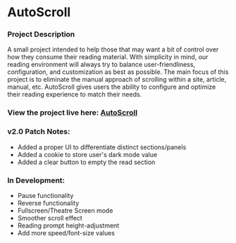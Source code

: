 # AutoScroll

### Project Description
A small project intended to help those that may want a bit of control over how they consume their reading material. With simplicity in mind, our reading environment will always try to balance user-friendliness, configuration, and customization as best as possible. The main focus of this project is to eliminate the manual approach of scrolling within a site, article, manual, etc. AutoScroll gives users the ability to configure and optimize their reading experience to match their needs.

### View the project live here: [AutoScroll](https://norblit.github.io/AutoScroll/)

### v2.0 Patch Notes:
- Added a proper UI to differentiate distinct sections/panels
- Added a cookie to store user's dark mode value
- Added a clear button to empty the read section

### In Development:
- Pause functionality
- Reverse functionality
- Fullscreen/Theatre Screen mode
- Smoother scroll effect
- Reading prompt height-adjustment
- Add more speed/font-size values
